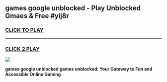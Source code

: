 
## games google unblocked - Play Unblocked Gmaes & Free #yij8r
<h3>
<a href="https://premium.freeplayer.one?title=games_google_unblocked&ref=01M">CLICK TO PLAY</a></h3>
<hr>

<h3>
<a href="https://premium.freeplayer.one?title=games_google_unblocked&ref=01M">CLICK 2 PLAY</a>
  
</h3>

<a href="https://premium.freeplayer.one?title=games_google_unblocked&ref=01M"><img src="https://clearcache.store/games.png"></a>


**games google unblocked games unblocked: Your Gateway to Fun and Accessible Online Gaming**

